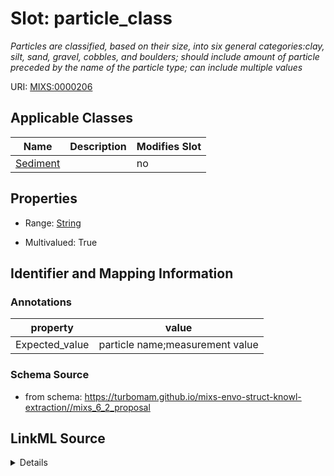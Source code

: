 # Slot: particle_class


_Particles are classified, based on their size, into six general categories:clay, silt, sand, gravel, cobbles, and boulders; should include amount of particle preceded by the name of the particle type; can include multiple values_



URI: [MIXS:0000206](https://w3id.org/mixs/0000206)



<!-- no inheritance hierarchy -->




## Applicable Classes

| Name | Description | Modifies Slot |
| --- | --- | --- |
[Sediment](Sediment.md) |  |  no  |







## Properties

* Range: [String](String.md)

* Multivalued: True





## Identifier and Mapping Information





### Annotations

| property | value |
| --- | --- |
| Expected_value | particle name;measurement value || Preferred_unit | micrometer |



### Schema Source


* from schema: https://turbomam.github.io/mixs-envo-struct-knowl-extraction//mixs_6_2_proposal




## LinkML Source

<details>
```yaml
name: particle_class
annotations:
  Expected_value:
    tag: Expected_value
    value: particle name;measurement value
  Preferred_unit:
    tag: Preferred_unit
    value: micrometer
description: Particles are classified, based on their size, into six general categories:clay,
  silt, sand, gravel, cobbles, and boulders; should include amount of particle preceded
  by the name of the particle type; can include multiple values
title: particle classification
notes:
- classification
- particle
from_schema: https://turbomam.github.io/mixs-envo-struct-knowl-extraction//mixs_6_2_proposal
rank: 1000
string_serialization: '{text};{float} {unit}'
slot_uri: MIXS:0000206
multivalued: true
alias: particle_class
domain_of:
- Sediment
range: string
required: false
recommended: false

```
</details>
